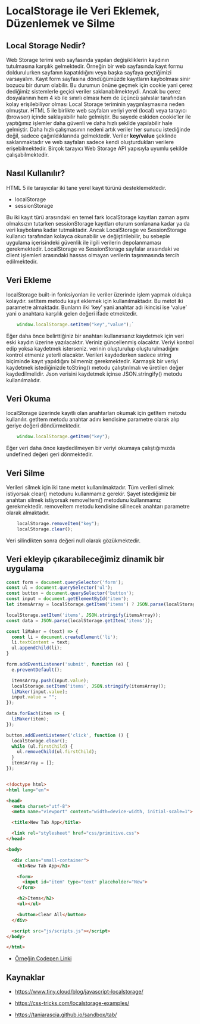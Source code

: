 # LocalStorage ile Veri Eklemek, Düzenlemek ve Silme

## Local Storage Nedir? 

Web Storage terimi web sayfasında yapılan değişikliklerin kaydının tutulmasına karşılık gelmektedir. Örneğin bir web sayfasında kayıt formu doldurulurken sayfanın kapatıldığını veya başka sayfaya geçtiğimizi varsayalım. Kayıt form sayfasına döndüğümüzde kayıtların kaybolması sinir bozucu bir durum olabilir. Bu durumun önüne geçmek için cookie yani çerez dediğimiz sistemlerle geçici veriler saklanabilmekteydi. Ancak bu çerez dosyalarının hem 4 kb ile sınırlı olması hem de üçüncü şahıslar tarafından kolay erişilebiliyor olması Local Storage teriminin yaygınlaşmasına neden olmuştur. HTML  5 ile birlikte web sayfaları veriyi yerel (local) veya tarayıcı (browser) içinde saklayabilir hale gelmiştir. Bu sayede eskiden cookie’ler ile yaptığımız işlemler daha güvenli ve daha hızlı şekilde yapılabilir hale gelmiştir. Daha hızlı çalışmasının nedeni artık veriler her sunucu istediğinde değil, sadece çağırıldıklarında gelmektedir. Veriler **key/value** şeklinde saklanmaktadır ve web sayfaları sadece kendi oluşturdukları verilere erişebilmektedir. Birçok tarayıcı Web Storage API yapısıyla uyumlu şekilde çalışabilmektedir. 
## Nasıl Kullanılır?
HTML 5 ile tarayıcılar iki tane yerel kayıt türünü desteklemektedir.
- localStorage 
- sessionStorage

Bu iki kayıt türü arasındaki en temel fark localStorage kayıtları zaman aşımı olmaksızın tutarken sessionStorage kayıtları oturum sonlanana kadar ya da veri kaybolana kadar tutmaktadır. Ancak LocalStorage ve SessionStorage kullanıcı tarafından kolayca okunabilir ve değiştirilebilir, bu sebeple uygulama içerisindeki güvenlik ile ilgili verilerin depolanmaması gerekmektedir. LocalStorage ve SessionStorage sayfalar arasındaki ve client işlemleri arasındaki hassas olmayan verilerin taşınmasında tercih edilmektedir.
## Veri Ekleme
localStorage built-in fonksiyonları ile veriler üzerinde işlem yapmak oldukça kolaydır. setItem metodu kayıt eklemek için kullanılmaktadır. Bu metot iki parametre almaktadır. Bunların ilki ‘key’ yani anahtar adı ikincisi ise ‘value’ yani o anahtara karşılık gelen değeri ifade etmektedir.
``` javascript
	window.localStorage.setItem("key","value");`
```
Eğer daha önce belirttiğiniz bir anahtarı kullanırsanız kaydetmek için veri eski kaydın üzerine yazılacaktır. Veriniz güncellenmiş olacaktır. Veriyi kontrol edip yoksa kaydetmek isterseniz. verinin oluşturulup oluşturulmadığını kontrol etmeniz yeterli olacaktır. Verileri kaydederken sadece string biçiminde kayıt yapıldığını bilmemiz gerekmektedir. Karmaşık bir veriyi kaydetmek istediğinizde toString() metodu çalıştırılmalı ve üretilen değer kaydedilmelidir. Json verisini kaydetmek içinse JSON.stringify() metodu kullanılmalıdır.


## Veri Okuma
localStorage üzerinde kayıtlı olan anahtarları okumak için getItem metodu kullanılır. getItem metodu anahtar adını kendisine parametre olarak alıp geriye değeri döndürmektedir.
```` javascript
	window.localStorage.getItem("key");
````
Eğer veri daha önce kaydedilmeyen bir veriyi okumaya çalıştığımızda undefined değeri geri dönmektedir.
## Veri Silme
Verileri silmek için iki tane metot kullanılmaktadır.  Tüm verileri silmek istiyorsak clear() metodunu kullanmamız gerekir. Şayet istediğimiz bir anahtarı silmek istiyorsak removeItem() metodunu kullanmamız gerekmektedir. removeItem metodu kendisine silinecek anahtarı parametre olarak almaktadır.
```` javascript
	localStorage.removeItem("key");
	localStorage.clear();
````
Veri silindikten sonra değeri null olarak gözükmektedir.

## Veri ekleyip çıkarabileceğimiz dinamik bir uygulama
```` javascript
const form = document.querySelector('form');
const ul = document.querySelector('ul');
const button = document.querySelector('button');
const input = document.getElementById('item');
let itemsArray = localStorage.getItem('items') ? JSON.parse(localStorage.getItem('items')) : [];

localStorage.setItem('items', JSON.stringify(itemsArray));
const data = JSON.parse(localStorage.getItem('items'));

const liMaker = (text) => {
  const li = document.createElement('li');
  li.textContent = text;
  ul.appendChild(li);
}

form.addEventListener('submit', function (e) {
  e.preventDefault();

  itemsArray.push(input.value);
  localStorage.setItem('items', JSON.stringify(itemsArray));
  liMaker(input.value);
  input.value = "";
});

data.forEach(item => {
  liMaker(item);
});

button.addEventListener('click', function () {
  localStorage.clear();
  while (ul.firstChild) {
    ul.removeChild(ul.firstChild);
  }
  itemsArray = [];
});
````
```` html

<!doctype html>
<html lang="en">

<head>
  <meta charset="utf-8">
  <meta name="viewport" content="width=device-width, initial-scale=1">

  <title>New Tab App</title>

  <link rel="stylesheet" href="css/primitive.css">
</head>

<body>

  <div class="small-container">
    <h1>New Tab App</h1>

    <form>
      <input id="item" type="text" placeholder="New">
    </form>

    <h2>Items</h2>
    <ul></ul>

    <button>Clear All</button>
  </div>

  <script src="js/scripts.js"></script>
</body>

</html>
````
- [Örneğin Codepen Linki](https://codepen.io/pen/?template=BaLYZNK)

## Kaynaklar
- https://www.tiny.cloud/blog/javascript-localstorage/


- https://css-tricks.com/localstorage-examples/

- https://taniarascia.github.io/sandbox/tab/
